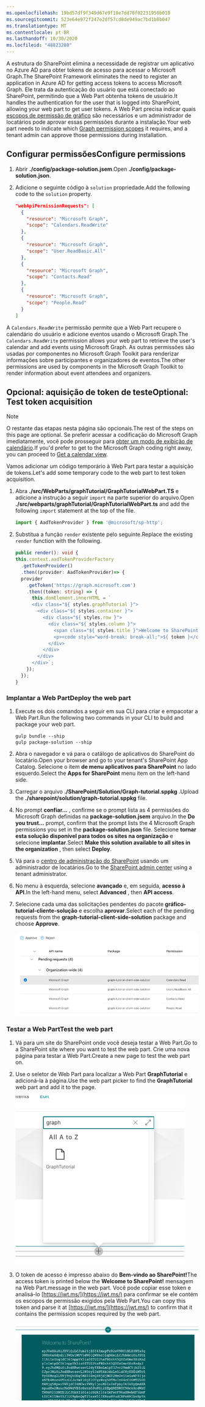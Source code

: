 ```yaml
---
ms.openlocfilehash: 19bd57df9f349d67e9f10e7dd70f02231950b010
ms.sourcegitcommit: 523e64e972f247e2df57cd8de949ac7bd1b8b047
ms.translationtype: MT
ms.contentlocale: pt-BR
ms.lasthandoff: 10/30/2020
ms.locfileid: "48823280"
---
```

<!-- markdownlint-disable MD002 MD041 -->

<span data-ttu-id="f12f5-101">A estrutura do SharePoint elimina a necessidade de registrar um aplicativo no Azure AD para obter tokens de acesso para acessar o Microsoft Graph.</span><span class="sxs-lookup"><span data-stu-id="f12f5-101">The SharePoint Framework eliminates the need to register an application in Azure AD for getting access tokens to access Microsoft Graph.</span></span> <span data-ttu-id="f12f5-102">Ele trata da autenticação do usuário que está conectado ao SharePoint, permitindo que a Web Part obtenha tokens de usuário.</span><span class="sxs-lookup"><span data-stu-id="f12f5-102">It handles the authentication for the user that is logged into SharePoint, allowing your web part to get user tokens.</span></span> <span data-ttu-id="f12f5-103">A Web Part precisa indicar quais [escopos de permissão de gráfico](https://docs.microsoft.com/graph/permissions-reference) são necessários e um administrador de locatários pode aprovar essas permissões durante a instalação.</span><span class="sxs-lookup"><span data-stu-id="f12f5-103">Your web part needs to indicate which [Graph permission scopes](https://docs.microsoft.com/graph/permissions-reference) it requires, and a tenant admin can approve those permissions during installation.</span></span>

## <a name="configure-permissions"></a><span data-ttu-id="f12f5-104">Configurar permissões</span><span class="sxs-lookup"><span data-stu-id="f12f5-104">Configure permissions</span></span>

1. <span data-ttu-id="f12f5-105">Abrir **./config/package-solution.jsem**.</span><span class="sxs-lookup"><span data-stu-id="f12f5-105">Open **./config/package-solution.json**.</span></span>

1. <span data-ttu-id="f12f5-106">Adicione o seguinte código à `solution` propriedade.</span><span class="sxs-lookup"><span data-stu-id="f12f5-106">Add the following code to the `solution` property.</span></span>

    ```json
    "webApiPermissionRequests": [
      {
        "resource": "Microsoft Graph",
        "scope": "Calendars.ReadWrite"
      },
      {
        "resource": "Microsoft Graph",
        "scope": "User.ReadBasic.All"
      },
      {
        "resource": "Microsoft Graph",
        "scope": "Contacts.Read"
      },
      {
        "resource": "Microsoft Graph",
        "scope": "People.Read"
      }
    ]
    ```

<span data-ttu-id="f12f5-107">A `Calendars.ReadWrite` permissão permite que a Web Part recupere o calendário do usuário e adicione eventos usando o Microsoft Graph.</span><span class="sxs-lookup"><span data-stu-id="f12f5-107">The `Calendars.ReadWrite` permission allows your web part to retrieve the user's calendar and add events using Microsoft Graph.</span></span> <span data-ttu-id="f12f5-108">As outras permissões são usadas por componentes no Microsoft Graph Toolkit para renderizar informações sobre participantes e organizadores de eventos.</span><span class="sxs-lookup"><span data-stu-id="f12f5-108">The other permissions are used by components in the Microsoft Graph Toolkit to render information about event attendees and organizers.</span></span>

## <a name="optional-test-token-acquisition"></a><span data-ttu-id="f12f5-109">Opcional: aquisição de token de teste</span><span class="sxs-lookup"><span data-stu-id="f12f5-109">Optional: Test token acquisition</span></span>

> [!NOTE]
> <span data-ttu-id="f12f5-110">O restante das etapas nesta página são opcionais.</span><span class="sxs-lookup"><span data-stu-id="f12f5-110">The rest of the steps on this page are optional.</span></span> <span data-ttu-id="f12f5-111">Se preferir acessar a codificação do Microsoft Graph imediatamente, você pode prosseguir para [obter um modo de exibição de calendário](/graph/tutorials/spfx?tutorial-step=3).</span><span class="sxs-lookup"><span data-stu-id="f12f5-111">If you'd prefer to get to the Microsoft Graph coding right away, you can proceed to [Get a calendar view](/graph/tutorials/spfx?tutorial-step=3).</span></span>

<span data-ttu-id="f12f5-112">Vamos adicionar um código temporário à Web Part para testar a aquisição de tokens.</span><span class="sxs-lookup"><span data-stu-id="f12f5-112">Let's add some temporary code to the web part to test token acquisition.</span></span>

1. <span data-ttu-id="f12f5-113">Abra **./src/WebParts/graphTutorial/GraphTutorialWebPart.TS** e adicione a instrução a seguir `import` na parte superior do arquivo.</span><span class="sxs-lookup"><span data-stu-id="f12f5-113">Open **./src/webparts/graphTutorial/GraphTutorialWebPart.ts** and add the following `import` statement at the top of the file.</span></span>

    ```typescript
    import { AadTokenProvider } from '@microsoft/sp-http';
    ```

1. <span data-ttu-id="f12f5-114">Substitua a função `render` existente pelo seguinte.</span><span class="sxs-lookup"><span data-stu-id="f12f5-114">Replace the existing `render` function with the following.</span></span>

    ```typescript
    public render(): void {
    this.context.aadTokenProviderFactory
      .getTokenProvider()
      .then((provider: AadTokenProvider)=> {
      provider
        .getToken('https://graph.microsoft.com')
        .then((token: string) => {
          this.domElement.innerHTML = `
          <div class="${ styles.graphTutorial }">
            <div class="${ styles.container }">
              <div class="${ styles.row }">
                <div class="${ styles.column }">
                  <span class="${ styles.title }">Welcome to SharePoint!</span>
                  <p><code style="word-break: break-all;">${ token }</code></p>
                </div>
              </div>
            </div>
          </div>`;
        });
      });
    }
    ```

### <a name="deploy-the-web-part"></a><span data-ttu-id="f12f5-115">Implantar a Web Part</span><span class="sxs-lookup"><span data-stu-id="f12f5-115">Deploy the web part</span></span>

1. <span data-ttu-id="f12f5-116">Execute os dois comandos a seguir em sua CLI para criar e empacotar a Web Part.</span><span class="sxs-lookup"><span data-stu-id="f12f5-116">Run the following two commands in your CLI to build and package your web part.</span></span>

    ```Shell
    gulp bundle --ship
    gulp package-solution --ship
    ```

1. <span data-ttu-id="f12f5-117">Abra o navegador e vá para o catálogo de aplicativos do SharePoint do locatário.</span><span class="sxs-lookup"><span data-stu-id="f12f5-117">Open your browser and go to your tenant's SharePoint App Catalog.</span></span> <span data-ttu-id="f12f5-118">Selecione o item **de menu aplicativos para SharePoint** no lado esquerdo.</span><span class="sxs-lookup"><span data-stu-id="f12f5-118">Select the **Apps for SharePoint** menu item on the left-hand side.</span></span>

1. <span data-ttu-id="f12f5-119">Carregar o arquivo **./SharePoint/Solution/Graph-tutorial.sppkg** .</span><span class="sxs-lookup"><span data-stu-id="f12f5-119">Upload the **./sharepoint/solution/graph-tutorial.sppkg** file.</span></span>

1. <span data-ttu-id="f12f5-120">No prompt **confiar...** , confirme se o prompt lista as 4 permissões do Microsoft Graph definidas na **package-solution.jsem** arquivo.</span><span class="sxs-lookup"><span data-stu-id="f12f5-120">In the **Do you trust...** prompt, confirm that the prompt lists the 4 Microsoft Graph permissions you set in the **package-solution.json** file.</span></span> <span data-ttu-id="f12f5-121">Selecione **tornar esta solução disponível para todos os sites na organização** e selecione **implantar**.</span><span class="sxs-lookup"><span data-stu-id="f12f5-121">Select **Make this solution available to all sites in the organization** , then select **Deploy**.</span></span>

1. <span data-ttu-id="f12f5-122">Vá para o [centro de administração do SharePoint](https://admin.microsoft.com/sharepoint?page=classicfeatures&modern=true) usando um administrador de locatários.</span><span class="sxs-lookup"><span data-stu-id="f12f5-122">Go to the [SharePoint admin center](https://admin.microsoft.com/sharepoint?page=classicfeatures&modern=true) using a tenant administrator.</span></span>

1. <span data-ttu-id="f12f5-123">No menu à esquerda, selecione **avançado** e, em seguida, **acesso à API**.</span><span class="sxs-lookup"><span data-stu-id="f12f5-123">In the left-hand menu, select **Advanced** , then **API access**.</span></span>

1. <span data-ttu-id="f12f5-124">Selecione cada uma das solicitações pendentes do pacote **gráfico-tutorial-cliente-solução** e escolha **aprovar**.</span><span class="sxs-lookup"><span data-stu-id="f12f5-124">Select each of the pending requests from the **graph-tutorial-client-side-solution** package and choose **Approve**.</span></span>

    ![Uma captura de tela da página de acesso à API do centro de administração do SharePoint](images/api-access.png)

### <a name="test-the-web-part"></a><span data-ttu-id="f12f5-126">Testar a Web Part</span><span class="sxs-lookup"><span data-stu-id="f12f5-126">Test the web part</span></span>

1. <span data-ttu-id="f12f5-127">Vá para um site do SharePoint onde você deseja testar a Web Part.</span><span class="sxs-lookup"><span data-stu-id="f12f5-127">Go to a SharePoint site where you want to test the web part.</span></span> <span data-ttu-id="f12f5-128">Crie uma nova página para testar a Web Part.</span><span class="sxs-lookup"><span data-stu-id="f12f5-128">Create a new page to test the web part on.</span></span>

1. <span data-ttu-id="f12f5-129">Use o seletor de Web Part para localizar a Web Part **GraphTutorial** e adicioná-la à página.</span><span class="sxs-lookup"><span data-stu-id="f12f5-129">Use the web part picker to find the **GraphTutorial** web part and add it to the page.</span></span>

    ![Uma captura de tela da Web Part GraphTutorial no seletor de Web Part](images/add-web-part.png)

1. <span data-ttu-id="f12f5-131">O token de acesso é impresso abaixo do **Bem-vindo ao SharePoint!**</span><span class="sxs-lookup"><span data-stu-id="f12f5-131">The access token is printed below the **Welcome to SharePoint!**</span></span> <span data-ttu-id="f12f5-132">mensagem na Web Part.</span><span class="sxs-lookup"><span data-stu-id="f12f5-132">message in the web part.</span></span> <span data-ttu-id="f12f5-133">Você pode copiar esse token e analisá-lo [https://jwt.ms/](https://jwt.ms/) para confirmar se ele contém os escopos de permissão exigidos pela Web Part.</span><span class="sxs-lookup"><span data-stu-id="f12f5-133">You can copy this token and parse it at [https://jwt.ms/](https://jwt.ms/) to confirm that it contains the permission scopes required by the web part.</span></span>

    ![Uma captura de tela da Web Part exibindo um token de acesso](images/access-token.png)
